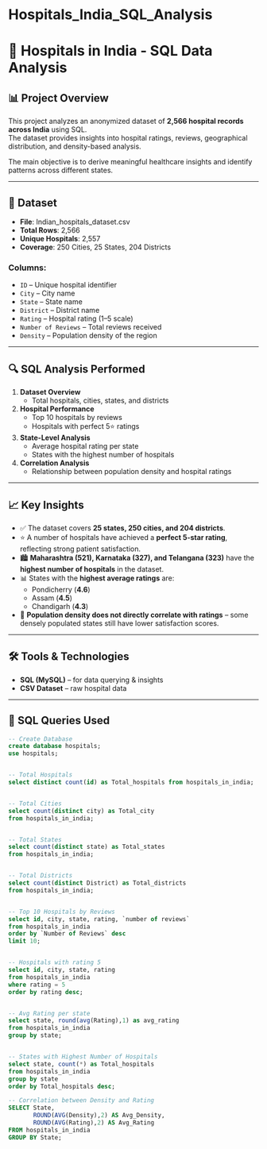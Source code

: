 # Hospitals_India_SQL_Analysis

# 🏥 Hospitals in India - SQL Data Analysis

## 📊 Project Overview
This project analyzes an anonymized dataset of **2,566 hospital records across India** using SQL.  
The dataset provides insights into hospital ratings, reviews, geographical distribution, and density-based analysis.  

The main objective is to derive meaningful healthcare insights and identify patterns across different states.

---

## 📂 Dataset
- **File**: Indian_hospitals_dataset.csv  
- **Total Rows**: 2,566  
- **Unique Hospitals**: 2,557  
- **Coverage**: 250 Cities, 25 States, 204 Districts  

### Columns:
- `ID` – Unique hospital identifier  
- `City` – City name  
- `State` – State name  
- `District` – District name  
- `Rating` – Hospital rating (1–5 scale)  
- `Number of Reviews` – Total reviews received  
- `Density` – Population density of the region  

---

## 🔍 SQL Analysis Performed
1. **Dataset Overview**
   - Total hospitals, cities, states, and districts  
2. **Hospital Performance**
   - Top 10 hospitals by reviews  
   - Hospitals with perfect 5⭐ ratings  
3. **State-Level Analysis**
   - Average hospital rating per state  
   - States with the highest number of hospitals  
4. **Correlation Analysis**
   - Relationship between population density and hospital ratings  

---

## 📈 Key Insights
- ✅ The dataset covers **25 states, 250 cities, and 204 districts**.  
- ⭐ A number of hospitals have achieved a **perfect 5-star rating**, reflecting strong patient satisfaction.  
- 🏙️ **Maharashtra (521), Karnataka (327), and Telangana (323)** have the **highest number of hospitals** in the dataset.  
- 📊 States with the **highest average ratings** are:  
  - Pondicherry (**4.6**)  
  - Assam (**4.5**)  
  - Chandigarh (**4.3**)  
- 🔄 **Population density does not directly correlate with ratings** – some densely populated states still have lower satisfaction scores.  

---

## 🛠️ Tools & Technologies
- **SQL (MySQL)** – for data querying & insights  
- **CSV Dataset** – raw hospital data  

---

## 🔑 SQL Queries Used

```sql
-- Create Database
create database hospitals;
use hospitals;


-- Total Hospitals
select distinct count(id) as Total_hospitals from hospitals_in_india;


-- Total Cities
select count(distinct city) as Total_city
from hospitals_in_india;


-- Total States
select count(distinct state) as Total_states
from hospitals_in_india;


-- Total Districts
select count(distinct District) as Total_districts
from hospitals_in_india;


-- Top 10 Hospitals by Reviews
select id, city, state, rating, `number of reviews`
from hospitals_in_india
order by `Number of Reviews` desc
limit 10;


-- Hospitals with rating 5
select id, city, state, rating 
from hospitals_in_india
where rating = 5
order by rating desc;


-- Avg Rating per state
select state, round(avg(Rating),1) as avg_rating
from hospitals_in_india
group by state;


-- States with Highest Number of Hospitals
select state, count(*) as Total_hospitals
from hospitals_in_india
group by state
order by Total_hospitals desc;

-- Correlation between Density and Rating
SELECT State,
       ROUND(AVG(Density),2) AS Avg_Density,
       ROUND(AVG(Rating),2) AS Avg_Rating
FROM hospitals_in_india
GROUP BY State;
